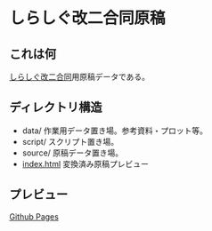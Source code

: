 # しらしぐ改二合同原稿

## これは何

[しらしぐ改二合同](https://twipla.jp/events/431099)用原稿データである。  

## ディレクトリ構造

- data/ 作業用データ置き場。参考資料・プロット等。
- script/ スクリプト置き場。
- source/ 原稿データ置き場。
- [index.html](./index.html) 変換済み原稿プレビュー

## プレビュー

[Github Pages](https://rshirohara.github.io/kcs-ShiraShig_kai2/)
